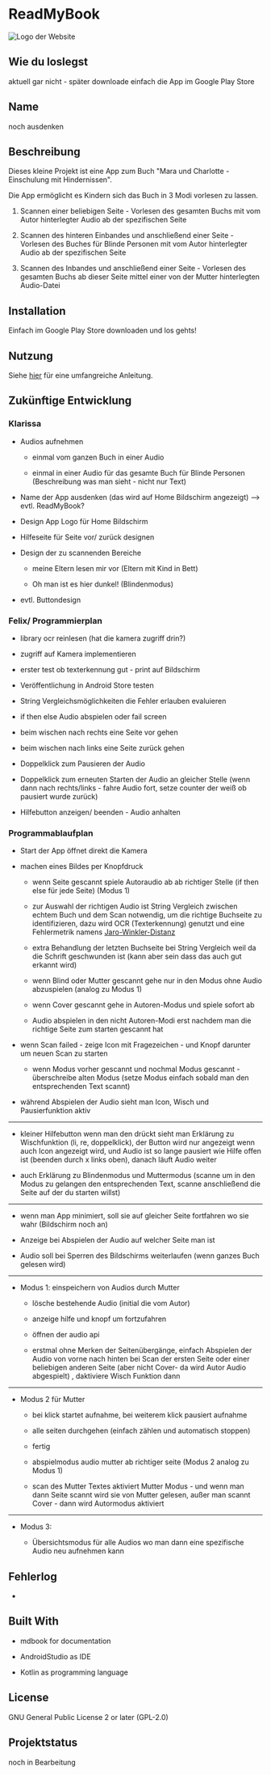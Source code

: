 # ReadMyBook

![Logo der Website](data/1.jpg)

## Wie du loslegst

aktuell gar nicht - später downloade einfach die App im Google Play Store

## Name
 noch ausdenken

## Beschreibung

Dieses kleine Projekt ist eine App zum Buch "Mara und Charlotte - Einschulung mit Hindernissen".

Die App ermöglicht es Kindern sich das Buch in 3 Modi vorlesen zu lassen.

1. Scannen einer beliebigen Seite - Vorlesen des gesamten Buchs mit vom Autor hinterlegter Audio ab der spezifischen Seite

2. Scannen des hinteren Einbandes und anschließend einer Seite - Vorlesen des Buches für Blinde Personen mit vom Autor hinterlegter Audio ab der spezifischen Seite

3. Scannen des Inbandes und anschließend einer Seite - Vorlesen des gesamten Buchs ab dieser Seite mittel einer von der Mutter hinterlegten Audio-Datei 

## Installation

Einfach im Google Play Store downloaden und los gehts!

## Nutzung

Siehe [hier](https://fepaul-book.github.io/ReadMyBook) für eine umfangreiche Anleitung. 


## Zukünftige Entwicklung

### Klarissa

- Audios aufnehmen

    - einmal vom ganzen Buch in einer Audio

    - einmal in einer Audio für das gesamte Buch für Blinde Personen (Beschreibung was man sieht - nicht nur Text)

- Name der App ausdenken (das wird auf Home Bildschirm angezeigt) --> evtl. ReadMyBook?

- Design App Logo für Home Bildschirm 

- Hilfeseite für Seite vor/ zurück designen

- Design der zu scannenden Bereiche

    - meine Eltern lesen mir vor (Eltern mit Kind in Bett)

    - Oh man ist es hier dunkel! (Blindenmodus)

- evtl. Buttondesign

### Felix/ Programmierplan 

- library ocr reinlesen (hat die kamera zugriff drin?)

- zugriff auf Kamera implementieren

- erster test ob texterkennung gut - print auf Bildschirm

- Veröffentlichung in Android Store testen

- String Vergleichsmöglichkeiten die Fehler erlauben evaluieren

- if then else Audio abspielen oder fail screen

- beim wischen nach rechts eine Seite vor gehen

- beim wischen nach links eine Seite zurück gehen

- Doppelklick zum Pausieren der Audio

- Doppelklick zum erneuten Starten der Audio an gleicher Stelle (wenn dann nach rechts/links - fahre Audio fort, setze counter der weiß ob pausiert wurde zurück)

- Hilfebutton anzeigen/ beenden - Audio anhalten

### Programmablaufplan

- Start der App öffnet direkt die Kamera

- machen eines Bildes per Knopfdruck 

    - wenn Seite gescannt spiele Autoraudio ab ab richtiger Stelle (if then else für jede Seite) (Modus 1)

    - zur Auswahl der richtigen Audio ist String Vergleich zwischen echtem Buch und dem Scan notwendig, um die richtige Buchseite zu identifizieren, dazu wird OCR (Texterkennung) genutzt und eine Fehlermetrik namens [Jaro-Winkler-Distanz](https://en.wikipedia.org/wiki/Jaro%E2%80%93Winkler_distance)

    - extra Behandlung der letzten Buchseite bei String Vergleich weil da die Schrift geschwunden ist (kann aber sein dass das auch gut erkannt wird)

    - wenn Blind oder Mutter gescannt gehe nur in den Modus ohne Audio abzuspielen (analog zu Modus 1)

    - wenn Cover gescannt gehe in Autoren-Modus und spiele sofort ab

    - Audio abspielen in den nicht Autoren-Modi erst nachdem man die richtige Seite zum starten gescannt hat

- wenn Scan failed - zeige Icon mit Fragezeichen - und Knopf darunter um neuen Scan zu starten

    - wenn Modus vorher gescannt und nochmal Modus gescannt - überschreibe alten Modus (setze Modus einfach sobald man den entsprechenden Text scannt)

- während Abspielen der Audio sieht man Icon, Wisch und Pausierfunktion aktiv

---------------------------------------

- kleiner Hilfebutton wenn man den drückt sieht man Erklärung zu Wischfunktion (li, re, doppelklick), der Button wird nur angezeigt wenn auch Icon angezeigt wird, und Audio ist so lange pausiert wie Hilfe offen ist (beenden durch x links oben), danach läuft Audio weiter

- auch Erklärung zu Blindenmodus und Muttermodus (scanne um in den Modus zu gelangen den entsprechenden Text, scanne anschließend die Seite auf der du starten willst)

---------------------------------------

- wenn man App minimiert, soll sie auf gleicher Seite fortfahren wo sie wahr (Bildschirm noch an)

- Anzeige bei Abspielen der Audio auf welcher Seite man ist

- Audio soll bei Sperren des Bildschirms weiterlaufen (wenn ganzes Buch gelesen wird)

---------------------------------------

- Modus 1: einspeichern von Audios durch Mutter

    - lösche bestehende Audio (initial die vom Autor)

    - anzeige hilfe und knopf um fortzufahren

    - öffnen der audio api

    - erstmal ohne Merken der Seitenübergänge, einfach Abspielen der Audio von vorne nach hinten bei Scan der ersten Seite oder einer beliebigen anderen Seite (aber nicht Cover- da wird Autor Audio abgespielt) , daktiviere Wisch Funktion dann

---------------------------------------

- Modus 2 für Mutter

    - bei klick startet aufnahme, bei weiterem klick pausiert aufnahme

    - alle seiten durchgehen (einfach zählen und automatisch stoppen)

    - fertig 

    - abspielmodus audio mutter ab richtiger seite (Modus 2 analog zu  Modus 1)

    - scan des Mutter Textes aktiviert Mutter Modus - und wenn man dann Seite scannt wird sie von Mutter gelesen, außer man scannt Cover - dann wird Autormodus aktiviert

---------------------------------------

- Modus 3: 

    - Übersichtsmodus für alle Audios wo man dann eine spezifische Audio neu aufnehmen kann

## Fehlerlog

- 

## Built With

- mdbook for documentation

- AndroidStudio as IDE

- Kotlin as programming language

## License
GNU General Public License 2 or later (GPL-2.0)

## Projektstatus

noch in Bearbeitung
